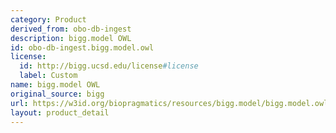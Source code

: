 ```yaml
---
category: Product
derived_from: obo-db-ingest
description: bigg.model OWL
id: obo-db-ingest.bigg.model.owl
license:
  id: http://bigg.ucsd.edu/license#license
  label: Custom
name: bigg.model OWL
original_source: bigg
url: https://w3id.org/biopragmatics/resources/bigg.model/bigg.model.owl
layout: product_detail
---
```

